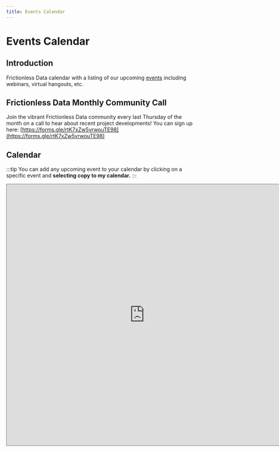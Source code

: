 ```yaml
---
title: Events Calendar
---
```


# Events Calendar

## Introduction

Frictionless Data calendar with a listing of our upcoming [events](/tag/events/) including webinars, virtual hangouts, etc.

## Frictionless Data Monthly Community Call

Join the vibrant Frictionless Data community every last Thursday of the month on a call to hear about recent project developments! You can sign up here: [https://forms.gle/rtK7xZw5vrwouTE98](https://forms.gle/rtK7xZw5vrwouTE98)

## Calendar

:::tip
  You can add any upcoming event to your calendar by clicking on a specific event and **selecting copy to my calendar.**
:::

<iframe src="https://calendar.google.com/calendar/embed?height=700&amp;wkst=1&amp;bgcolor=%23EF6C00&amp;ctz=Europe%2FRome&amp;src=b2tmbi5vcmdfaDk3bm05ZDhxcG50cXExc2ZzcWZnbTNwdTBAZ3JvdXAuY2FsZW5kYXIuZ29vZ2xlLmNvbQ&amp;color=%23EF6C00" style="border:solid 1px #777" width="740" height="700" frameborder="0" scrolling="no"></iframe>
